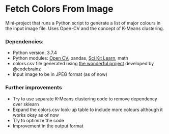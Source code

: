 # Fetch Colors From Image
Mini-project that runs a Python script to generate a list of major colours in the input image file. Uses Open-CV and the concept of K-Means clustering.

### Dependencies:
- Python version: 3.7.4
- Python modules: [Open CV](https://pypi.org/project/opencv-python/), pandas, [Sci Kit Learn](https://scikit-learn.org/stable/), math
- colors.csv file generated using [the wonderful project](https://github.com/codebrainz/color-names) developed by @codebrainz
- Input image to be in JPEG format (as of now)

### Further improvements
- Try to use separate K-Means clustering code to remove dependency over sklearn
- Expand the colors.csv look-up table to include more colours although it works okay as of now
- Try to optimize the code
- Improvement in the output format
